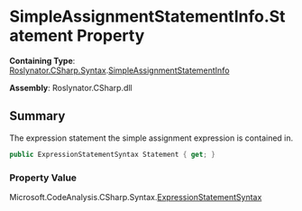 # SimpleAssignmentStatementInfo\.Statement Property

**Containing Type**: [Roslynator.CSharp.Syntax](../../README.md)\.[SimpleAssignmentStatementInfo](../README.md)

**Assembly**: Roslynator\.CSharp\.dll

## Summary

The expression statement the simple assignment expression is contained in\.

```csharp
public ExpressionStatementSyntax Statement { get; }
```

### Property Value

Microsoft\.CodeAnalysis\.CSharp\.Syntax\.[ExpressionStatementSyntax](https://docs.microsoft.com/en-us/dotnet/api/microsoft.codeanalysis.csharp.syntax.expressionstatementsyntax)

